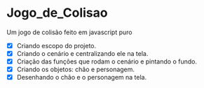 # Jogo_de_Colisao
Um jogo de colisão feito em javascript puro

- [x] Criando escopo do projeto.
- [x] Criando o cenário e centralizando ele na tela.
- [x] Criação das funções que rodam o cenário e pintando o fundo.
- [x] Criando os objetos: chão e personagem.
- [x] Desenhando o chão e o personagem na tela.

